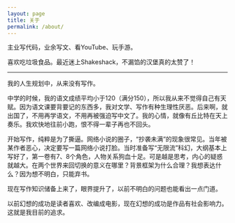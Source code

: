 ```yaml
---
layout: page
title: 关于
permalink: /about/
---
```


主业写代码，业余写文、看YouTube、玩手游。

喜欢吃垃圾食品。最近迷上Shakeshack，不漏馅的汉堡真的太赞了！

---

我的人生规划中，从来没有写作。

中学的时候，我的语文成绩平均小于120（满分150），所以我从来不觉得自己有天赋。因为语文课要背要记的东西多，我对文学、写作有种生理性厌恶。后来啊，就出国了，不用再学语文，不用再被强迫写中文了。我的心情，就像有丘比特在天上奏乐。我欢快地往前小跑，恨不得一辈子再也不回头。

开始写作，纯粹是为了撕逼。网络小说的圈子，“抄袭未满”的现象很常见。当年被某作者恶心，决定要写一篇网络小说打脸。当时准备写“无限流”科幻，大纲基本上写好了，第一卷有7、8个角色，人物关系狗血十足。可是越是思考，内心的疑惑就越大。在两个世界来回切换的意义在哪里？背景框架为什么合理？我想表达什么？因为想不明白，只能弃书。

现在写作知识储备上来了，眼界提升了，以前不明白的问题也能看出一点门道。

以前幻想的成功是读者喜欢、改编成电影，现在幻想的成功是作品有社会影响力。这就是我目前的追求。

